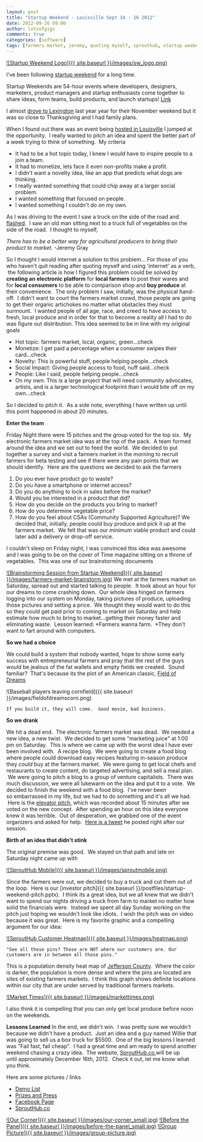```yaml
---
layout: post
title: "Startup Weekend - Louisville Sept 14 - 16 2012"
date: 2012-09-26 09:00
author: lotsofgigs
comments: true
categories: [software]
tags: [farmers market, jeremy, quoting myself, sprouthub, startup weekend]
---
```


<a href="{{ site.baseurl }}/images/sw_logo.png">![Startup Weekend Logo]({{ site.baseurl }}/images/sw_logo.png)</a>

I've been following [startup weekend](http://startupweekend.org) for a long time.

Startup Weekends are 54-hour events where developers, designers, marketers, product managers and startup enthusiasts come together to share ideas, form teams, build products, and launch startups! [Link](http://startupweekend.org/about/)

I almost [drove to Lexington](http://goo.gl/maps/HbXYo) last year year for their November weekend but it was so close to Thanksgiving and I had family plans.

When I found out there was an event being [hosted in Louisville](http://louisville.startupweekend.org/) I jumped at the opportunity.  I really wanted to pitch an idea and spent the better part of a week trying to think of something.  My criteria


*   It had to be a hot topic today, I knew I would have to inspire people to a join a team.
*   It had to monetize, lets face it even non-profits make a profit.
*   I didn't want a novelty idea, like an app that predicts what dogs are thinking.
*   I really wanted something that could chip away at a larger social problem.
*   I wanted something that focused on people.
*   I wanted something I couldn't do on my own.

As I was driving to the event I saw a truck on the side of the road and [flashed](http://en.wikipedia.org/wiki/The_Intersect#.22Flashes.22).  I saw an old man sitting next to a truck full of vegetables on the side of the road.  I thought to myself,

*There has to be a better way for agricultural producers to bring their product to market.*
-Jeremy Gray

So I thought I would internet a solution to this problem...
For those of you who haven't quit reading after quoting myself and using 'internet' as a verb,  the following article is how I figured this problem could be solved by **creating an electronic platform** for **local farmers** to post their wares and for **local consumers** to be able to comparison shop and **buy produce** at their convenience.  The only problem I saw, initially, was the physical hand-off.  I didn't want to court the farmers market crowd, those people are going to get their organic artichokes no matter what obstacles they must surmount.  I wanted people of all age, race, and creed to have access to fresh, local produce and in order for that to become a reality all I had to do was figure out distribution. This idea seemed to be in line with my original goals




*   Hot topic: farmers market, local, organic, green...check
*   Monetize: I get paid a percentage when a consumer swipes their card...check
*   Novelty: This is powerful stuff, people helping people...check
*   Social Impact: Giving people access to food, nuff said...check
*   People: Like I said, people helping people...check
*   On my own: This is a large project that will need community advocates, artists, and is a larger technological footprint than I would bite off on my own...check

So I decided to pitch it.  As a side note, everything I have written up until this point happened in about 20 minutes.

**Enter the team**

Friday Night there were 15 pitches and the group voted for the top six.  My electronic farmers market idea was at the top of the pack.  A team formed around the idea and we set out to feed the world.  We decided to put together a survey and visit a farmers market in the morning to recruit farmers for beta testing and see if there were any pain points that we should identify.  Here are the questions we decided to ask the farmers


1.  Do you ever have product go to waste?
2.  Do you have a smartphone or internet access?
3.  Do you do anything to lock in sales before the market?
4.  Would you be interested in a product that did?
5.  How do you decide on the products you bring to market?
6.  How do you determine vegetable price?
7.  How do you feel about CSAs (Community Supported Agriculture)?
We decided that, initially, people could buy produce and pick it up at the farmers market.  We felt that was our minimum viable product and could later add a delivery or drop-off service.

I couldn't sleep on Friday night, I was convinced this idea was awesome and I was going to be on the cover of Time magazine sitting on a throne of vegetables.  This was one of our brainstorming documents

<a href="{{ site.baseurl }}/images/farmers-market-brainstorm.jpg">![Brainstorming Session from Startup Weekend]({{ site.baseurl }}/images/farmers-market-brainstorm.jpg)</a>
We met at the farmers market on Saturday, spread out and started talking to people.  It took about an hour for our dreams to come crashing down.  Our whole idea hinged on farmers logging into our system on Monday, taking pictures of produce, uploading those pictures and setting a price.  We thought they would want to do this so they could get paid prior to coming to market on Saturday and help estimate how much to bring to market...getting their money faster and eliminating waste.  Lesson learned: *Farmers wanna farm.  *They don't want to fart around with computers.

**So we had a choice**

We could build a system that nobody wanted, hope to show some early success with entrepreneurial farmers and pray that the rest of the guys would be jealous of the fat wallets and empty fields we created.  Sound familiar?  That's because its the plot of an American classic, [Field of Dreams](http://www.imdb.com/title/tt0097351/)

![Baseball players leaving cornfield]({{ site.baseurl }}/images/fieldofdreamscorn.png)

 `If you build it, they will come.  Good movie, bad business.`


**So we drank**

We hit a dead end.  The electronic farmers market was dead.  We needed a new idea, a new twist.  We decided to get some "marketing juice" at 1:00 pm on Saturday.  This is where we came up with the worst idea I have ever been involved with.  A recipe blog.  We were going to create a food blog where people could download easy recipes featuring in-season produce they *could* buy at the farmers market.  We were going to get local chefs and restaurants to create content, do targeted advertising, and sell a meal plan.  We were going to pitch a blog to a group of venture capitalists.  There was much discussion, we were all lukewarm on the idea and put it to a vote.  We decided to finish the weekend with a food blog.  I've never been so embarrassed in my life, but we had to do something and it's all we had.  Here is the [elevator pitch](http://www.youtube.com/watch?v=lZaOLgiTNJ8&amp;feature=youtu.be), which was recorded about 15 minutes after we voted on the new concept.  After spending an hour on this idea everyone knew it was terrible.  Out of desperation, we grabbed one of the event organizers and asked for help.  [Here is a tweet](https://twitter.com/ZacharyCohn/status/247114256108109825) he posted right after our session.

**Birth of an idea that didn't stink**

The original premise was good.  We stayed on that path and late on Saturday night came up with

<a href="{{ site.baseurl }}/images/sproutmobile.png">![SproutHub Mobile]({{ site.baseurl }}/images/sproutmobile.png)</a>

Since the farmers were out, we decided to buy a truck and cut them out of the loop.  Here is our [investor pitch]({{ site.baseurl }}/postfiles/startup-weekend-pitch.pptx).  I think its a great idea, but we all knew that we didn't want to spend our nights driving a truck from farm to market no matter how solid the financials were.  Instead we spent all day Sunday working on the pitch just hoping we wouldn't look like idiots.  I wish the pitch was on video because it was great.  Here is my favorite graphic and a compelling argument for our idea:


<a href="http://lotsofgigs.wordpress.com/2012/09/26/startup-weekend-louisville-sept-14-16-2012/startup-weekend-pitch/" rel="attachment wp-att-906"></a>

<a href="{{ site.baseurl }}/images/heatmap.png">![SproutHub Customer Heatmap]({{ site.baseurl }}/images/heatmap.png)</a>

`"See all these pins? Those are NOT where our customers are. Our customers are in between all those pins."`

This is a population density heat map of [Jefferson County](http://en.wikipedia.org/wiki/Jefferson_County,_KY).  Where the color is darker, the population is more dense and where the pins are located are sites of existing farmers markets.  I think this graph shows definite locations within our city that are under served by traditional farmers markets.

<a href="{{ site.baseurl }}/images/markettimes.png">![Market Times]({{ site.baseurl }}/images/markettimes.png)</a>

I also think it is compelling that you can only get local produce before noon on the weekends.

**Lessons Learned**
In the end, we didn't win.  I was pretty sure we wouldn't because we didn't have a product.  Just an idea and a guy named Willie that was going to sell us a box truck for $5500.  One of the big lessons I learned was "Fail fast, fail cheap".  I had a great time and am ready to spend another weekend chasing a crazy idea.  The website, [SproutHub.co](http://www.SproutHub.co),will be up until approximately December 16th, 2012.  Check it out, let me know what you think.

Here are some pictures / links

*   [Demo List](http://louisville.startupweekend.org/2012/09/16/sw-louisville-2012-demo-list/)
*   [Prizes and Press](http://louisville.startupweekend.org/2012/09/18/success-at-first-ever-startup-weekend-louisville/)
*   [Facebook Page](https://www.facebook.com/SWLouisville/photos)
*   [SproutHub.co](http://www.SproutHub.co)

<a href="{{ site.baseurl }}/images/our-corner.jpg">![Our Corner]({{ site.baseurl }}/images/our-corner_small.jpg)</a>
<a href="{{ site.baseurl }}/images/before-the-panel.jpg">![Before the Panel]({{ site.baseurl }}/images/before-the-panel_small.jpg)</a>
<a href="{{ site.baseurl }}/images/group-picture.jpg">![Group Picture]({{ site.baseurl }}/images/group-picture.jpg)</a>

